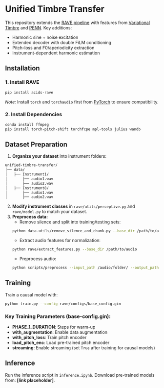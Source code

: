 # Unified Timbre Transfer

This repository extends the [RAVE pipeline](https://github.com/acids-ircam/RAVE) with features from [Variational Timbre](https://github.com/acids-ircam/variational-timbre) and [PENN](https://github.com/interactiveaudiolab/penn/tree/master). Key additions:

- Harmonic sine + noise excitation
- Extended decoder with double FiLM conditioning
- Pitch-loss and F0/aperiodicity extraction
- Instrument-dependent harmonic estimation

## Installation

### 1. Install RAVE

```bash
pip install acids-rave
```

*Note:* Install `torch` and `torchaudio` first from [PyTorch](http://www.pytorch.org) to ensure compatibility.

### 2. Install Dependencies

```bash
conda install ffmpeg
pip install torch-pitch-shift torchfcpe mpl-tools julius wandb
```

## Dataset Preparation

1. **Organize your dataset** into instrument folders:

```bash
unified-timbre-transfer/
│── data/
│   ├── Instrument1/
│       ├── audio1.wav
│       ├── audio2.wav
│   ├── Instrument8/
│       ├── audio1.wav
│       ├── audio2.wav
```

2. **Modify instrument classes** in `rave/utils/perceptive.py` and `rave/model.py` to match your dataset.
3. **Preprocess data:**
   - Remove silence and split into training/testing sets:
   ```bash
   python data-utils/remove_silence_and_chunk.py --base_dir /path/to/audio --num_samples X
   ```
   - Extract audio features for normalization:
   ```bash
   python rave/extract_features.py --base_dir /path/to/audio
   ```
   - Preprocess audio:
   ```bash
   python scripts/preprocess --input_path /audio/folder/ --output_path /dataset/path/ --channels 1 --lazy
   ```

## Training

Train a causal model with:

```bash
python train.py --config rave/configs/base_config.gin                 --config rave/configs/causal.gin                 --db_path_train /path/to/preprocessed-train-data                 --db_path_test /path/to/preprocessed-test-data                 --out_path runs --name "experiment_name" --channels 1 --gpu 0
```

### Key Training Parameters (base-config.gin):

- **PHASE_1_DURATION**: Steps for warm-up
- **with_augmentation**: Enable data augmentation
- **with_pitch_loss**: Train pitch encoder
- **load_pitch_enc**: Load pre-trained pitch encoder
- **streaming**: Enable streaming (set `True` after training for causal models)

## Inference

Run the inference script in `inference.ipynb`. Download pre-trained models from: **[link placeholder]**.
